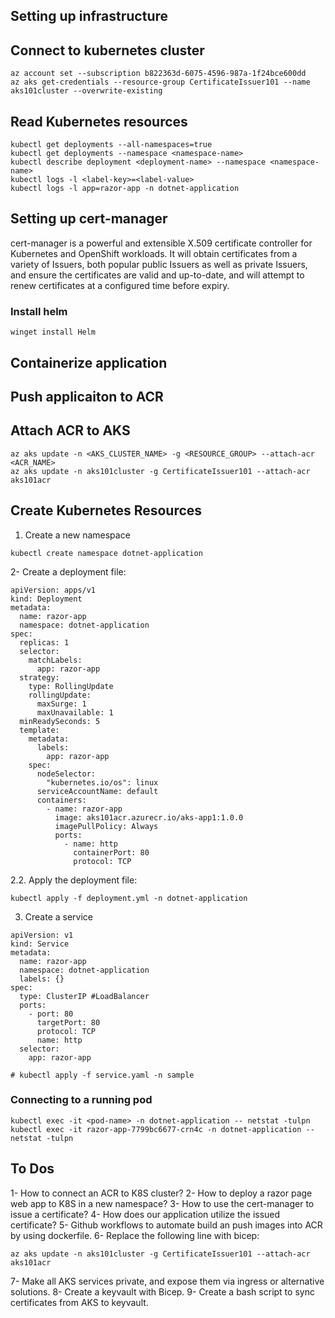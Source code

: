 ## Setting up infrastructure

## Connect to kubernetes cluster
```
az account set --subscription b822363d-6075-4596-987a-1f24bce600dd
az aks get-credentials --resource-group CertificateIssuer101 --name aks101cluster --overwrite-existing
```
## Read Kubernetes resources
```
kubectl get deployments --all-namespaces=true
kubectl get deployments --namespace <namespace-name>
kubectl describe deployment <deployment-name> --namespace <namespace-name>
kubectl logs -l <label-key>=<label-value>
kubectl logs -l app=razor-app -n dotnet-application
```

## Setting up cert-manager
cert-manager is a powerful and extensible X.509 certificate controller for Kubernetes and OpenShift workloads. It will obtain certificates from a variety of Issuers, both popular public Issuers as well as private Issuers, and ensure the certificates are valid and up-to-date, and will attempt to renew certificates at a configured time before expiry.

### Install helm
```
winget install Helm
```

## Containerize application

## Push applicaiton to ACR

## Attach ACR to AKS

```
az aks update -n <AKS_CLUSTER_NAME> -g <RESOURCE_GROUP> --attach-acr <ACR_NAME>
az aks update -n aks101cluster -g CertificateIssuer101 --attach-acr aks101acr
```

## Create Kubernetes Resources
1. Create a new namespace
```
kubectl create namespace dotnet-application
```
2- Create a deployment file:
```
apiVersion: apps/v1
kind: Deployment
metadata:
  name: razor-app
  namespace: dotnet-application
spec:
  replicas: 1
  selector: 
    matchLabels:
      app: razor-app
  strategy:
    type: RollingUpdate
    rollingUpdate:
      maxSurge: 1
      maxUnavailable: 1
  minReadySeconds: 5 
  template:
    metadata:
      labels:
        app: razor-app
    spec:
      nodeSelector:
        "kubernetes.io/os": linux
      serviceAccountName: default
      containers:
        - name: razor-app
          image: aks101acr.azurecr.io/aks-app1:1.0.0
          imagePullPolicy: Always
          ports:
            - name: http
              containerPort: 80
              protocol: TCP
```
2.2. Apply the deployment file:
```
kubectl apply -f deployment.yml -n dotnet-application
```

3. Create a service
```
apiVersion: v1
kind: Service
metadata:
  name: razor-app
  namespace: dotnet-application
  labels: {}
spec:
  type: ClusterIP #LoadBalancer
  ports:
    - port: 80
      targetPort: 80
      protocol: TCP
      name: http
  selector: 
    app: razor-app

# kubectl apply -f service.yaml -n sample
```
### Connecting to a running pod
```
kubectl exec -it <pod-name> -n dotnet-application -- netstat -tulpn
kubectl exec -it razor-app-7799bc6677-crn4c -n dotnet-application -- netstat -tulpn

```

## To Dos

1- How to connect an ACR to K8S cluster?
2- How to deploy a razor page web app to K8S in a new namespace?
3- How to use the cert-manager to issue a certificate?
4- How does our application utilize the issued certificate?
5- Github workflows to automate build an push images into ACR by using dockerfile.
6- Replace the following line with bicep:
```
az aks update -n aks101cluster -g CertificateIssuer101 --attach-acr aks101acr
```
7- Make all AKS services private, and expose them via ingress or alternative solutions.
8- Create a keyvault with Bicep.
9- Create a bash script to sync certificates from AKS to keyvault.
